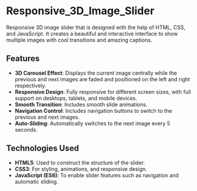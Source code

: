 # Responsive_3D_Image_Slider

Responsive 3D image slider that is designed with the help of HTML, CSS, and JavaScript. It creates a beautiful and interactive interface to show multiple images with cool transitions and amazing captions.

## Features

- **3D Carousel Effect**: Displays the current image centrally while the previous and next images are faded and positioned on the left and right respectively.
- **Responsive Design**: Fully responsive for different screen sizes, with full support on desktops, tablets, and mobile devices.
- **Smooth Transition**: Includes smooth slide animations.
- **Navigation Control**: Includes navigation buttons to switch to the previous and next images.
- **Auto-Sliding**: Automatically switches to the next image every 5 seconds.

## Technologies Used

- **HTML5**: Used to construct the structure of the slider.
- **CSS3**: For styling, animations, and responsive design.
- **JavaScript (ES6)**: To enable slider features such as navigation and automatic sliding.

